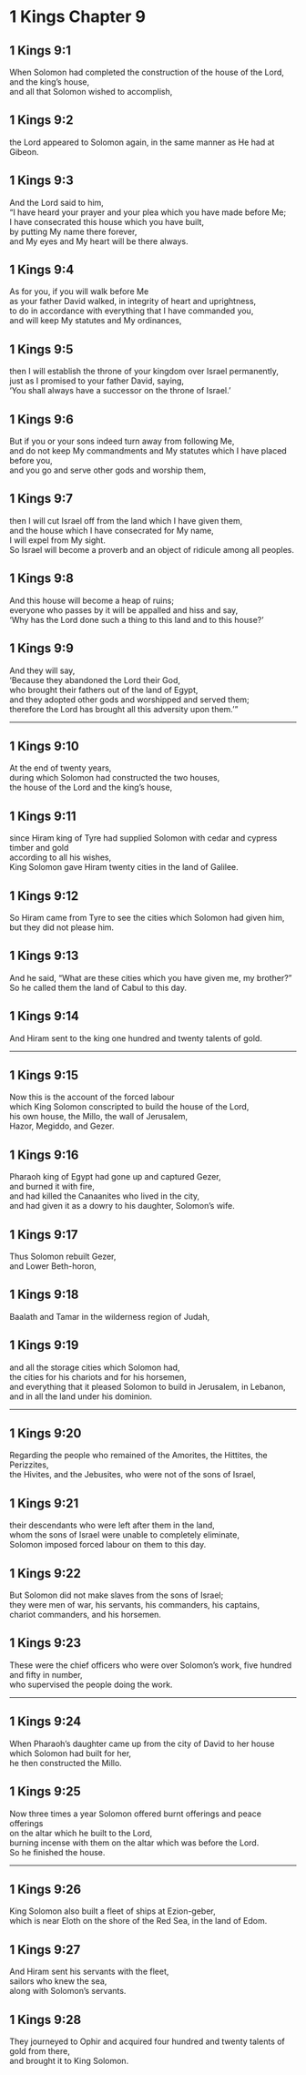 # 1 Kings Chapter 9

## 1 Kings 9:1

When Solomon had completed the construction of the house of the Lord,  
and the king’s house,  
and all that Solomon wished to accomplish,

## 1 Kings 9:2

the Lord appeared to Solomon again, in the same manner as He had at Gibeon.

## 1 Kings 9:3

And the Lord said to him,  
“I have heard your prayer and your plea which you have made before Me;  
I have consecrated this house which you have built,  
by putting My name there forever,  
and My eyes and My heart will be there always.

## 1 Kings 9:4

As for you, if you will walk before Me  
as your father David walked, in integrity of heart and uprightness,  
to do in accordance with everything that I have commanded you,  
and will keep My statutes and My ordinances,

## 1 Kings 9:5

then I will establish the throne of your kingdom over Israel permanently,  
just as I promised to your father David, saying,  
‘You shall always have a successor on the throne of Israel.’

## 1 Kings 9:6

But if you or your sons indeed turn away from following Me,  
and do not keep My commandments and My statutes which I have placed before you,  
and you go and serve other gods and worship them,

## 1 Kings 9:7

then I will cut Israel off from the land which I have given them,  
and the house which I have consecrated for My name,  
I will expel from My sight.  
So Israel will become a proverb and an object of ridicule among all peoples.

## 1 Kings 9:8

And this house will become a heap of ruins;  
everyone who passes by it will be appalled and hiss and say,  
‘Why has the Lord done such a thing to this land and to this house?’

## 1 Kings 9:9

And they will say,  
‘Because they abandoned the Lord their God,  
who brought their fathers out of the land of Egypt,  
and they adopted other gods and worshipped and served them;  
therefore the Lord has brought all this adversity upon them.’”

---

## 1 Kings 9:10

At the end of twenty years,  
during which Solomon had constructed the two houses,  
the house of the Lord and the king’s house,

## 1 Kings 9:11

since Hiram king of Tyre had supplied Solomon with cedar and cypress timber and gold  
according to all his wishes,  
King Solomon gave Hiram twenty cities in the land of Galilee.

## 1 Kings 9:12

So Hiram came from Tyre to see the cities which Solomon had given him,  
but they did not please him.

## 1 Kings 9:13

And he said, “What are these cities which you have given me, my brother?”  
So he called them the land of Cabul to this day.

## 1 Kings 9:14

And Hiram sent to the king one hundred and twenty talents of gold.

---

## 1 Kings 9:15

Now this is the account of the forced labour  
which King Solomon conscripted to build the house of the Lord,  
his own house, the Millo, the wall of Jerusalem,  
Hazor, Megiddo, and Gezer.

## 1 Kings 9:16

Pharaoh king of Egypt had gone up and captured Gezer,  
and burned it with fire,  
and had killed the Canaanites who lived in the city,  
and had given it as a dowry to his daughter, Solomon’s wife.

## 1 Kings 9:17

Thus Solomon rebuilt Gezer,  
and Lower Beth-horon,

## 1 Kings 9:18

Baalath and Tamar in the wilderness region of Judah,

## 1 Kings 9:19

and all the storage cities which Solomon had,  
the cities for his chariots and for his horsemen,  
and everything that it pleased Solomon to build in Jerusalem, in Lebanon,  
and in all the land under his dominion.

---

## 1 Kings 9:20

Regarding the people who remained of the Amorites, the Hittites, the Perizzites,  
the Hivites, and the Jebusites, who were not of the sons of Israel,

## 1 Kings 9:21

their descendants who were left after them in the land,  
whom the sons of Israel were unable to completely eliminate,  
Solomon imposed forced labour on them to this day.

## 1 Kings 9:22

But Solomon did not make slaves from the sons of Israel;  
they were men of war, his servants, his commanders, his captains,  
chariot commanders, and his horsemen.

## 1 Kings 9:23

These were the chief officers who were over Solomon’s work, five hundred and fifty in number,  
who supervised the people doing the work.

---

## 1 Kings 9:24

When Pharaoh’s daughter came up from the city of David to her house  
which Solomon had built for her,  
he then constructed the Millo.

## 1 Kings 9:25

Now three times a year Solomon offered burnt offerings and peace offerings  
on the altar which he built to the Lord,  
burning incense with them on the altar which was before the Lord.  
So he finished the house.

---

## 1 Kings 9:26

King Solomon also built a fleet of ships at Ezion-geber,  
which is near Eloth on the shore of the Red Sea, in the land of Edom.

## 1 Kings 9:27

And Hiram sent his servants with the fleet,  
sailors who knew the sea,  
along with Solomon’s servants.

## 1 Kings 9:28

They journeyed to Ophir and acquired four hundred and twenty talents of gold from there,  
and brought it to King Solomon.
